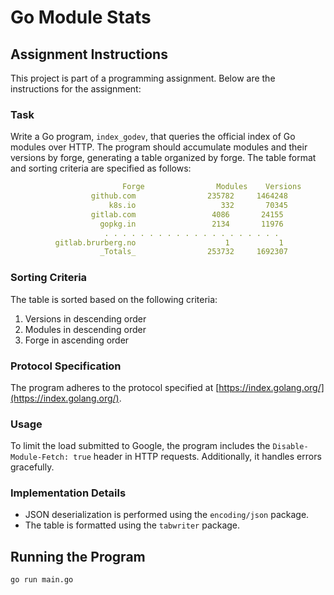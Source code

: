 # Go Module Stats

## Assignment Instructions

This project is part of a programming assignment. Below are the instructions for the assignment:

### Task

Write a Go program, `index_godev`, that queries the official index of Go modules over HTTP. The program should accumulate modules and their versions by forge, generating a table organized by forge. The table format and sorting criteria are specified as follows:


```yaml
                         Forge                Modules    Versions
                  github.com                235782     1464248
                      k8s.io                   332       70345
                  gitlab.com                 4086       24155
                    gopkg.in                 2134       11976
                     . . . . . . . . . . . . . . . . . . . .
          gitlab.brurberg.no                    1           1
                    _Totals_                253732     1692307

```

### Sorting Criteria

The table is sorted based on the following criteria:

1. Versions in descending order
2. Modules in descending order
3. Forge in ascending order

### Protocol Specification

The program adheres to the protocol specified at [https://index.golang.org/](https://index.golang.org/).

### Usage

To limit the load submitted to Google, the program includes the `Disable-Module-Fetch: true` header in HTTP requests. Additionally, it handles errors gracefully.

### Implementation Details

- JSON deserialization is performed using the `encoding/json` package.
- The table is formatted using the `tabwriter` package.


## Running the Program

```bash
go run main.go
```